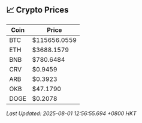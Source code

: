 ## 📈 Crypto Prices

| Coin | Price |
| ---- | ----- |
| BTC | $115656.0559 |
| ETH | $3688.1579 |
| BNB | $780.6484 |
| CRV | $0.9459 |
| ARB | $0.3923 |
| OKB | $47.1790 |
| DOGE | $0.2078 |

_Last Updated: 2025-08-01 12:56:55.694 +0800 HKT_